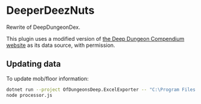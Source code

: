 # DeeperDeezNuts

Rewrite of DeepDungeonDex.

This plugin uses a modified version of [the Deep Dungeon Compendium website](https://github.com/djcooke/compendium) as its data source, with permission.

## Updating data

To update mob/floor information:

```sh
dotnet run --project OfDungeonsDeep.ExcelExporter -- "C:\Program Files (x86)\Steam\steamapps\common\FINAL FANTASY XIV Online\game\sqpack"
node processor.js
```

